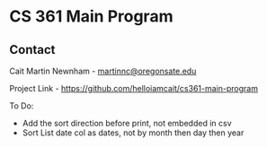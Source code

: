 # CS 361 Main Program

## Contact
Cait Martin Newnham - martinnc@oregonsate.edu

Project Link - https://github.com/helloiamcait/cs361-main-program

To Do:
- Add the sort direction before print, not embedded in csv
- Sort List date col as dates, not by month then day then year